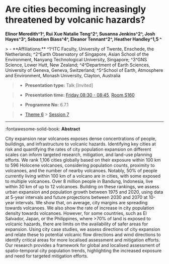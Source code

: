 # Are cities becoming increasingly threatened by volcanic hazards?

**Elinor Meredith^1^, Rui Xue Natalie Teng^2^, Susanna Jenkins^2^, Josh Hayes^3^, Sébastien Biass^4^, Eleanor Tennant^2^, Heather Handley^1,5 ^**

<!-- more -->> - **Affiliations:** ^1^ITC Faculty, University of Twente, Enschede, the Netherlands; ^2^Earth Observatory of Singapore, Asian School of the Environment, Nanyang Technological University, Singapore; ^3^GNS Science, Lower Hutt, New Zealand; ^4^Department of Earth Sciences, University of Geneva, Geneva, Switzerland; ^5^School of Earth, Atmosphere and Environment, Monash University, Clayton, Australia 

> - **Presentation type:** Talk [Invited]

> - **Presentation time:** [Friday 08:30 - 08:45](../sessions_comparison.md#__tabbed_4_2), [Room S160](../maps_venue.md#__tabbed_1_2)

> - **Programme No:** 6.7.1

> - [Theme 6](../theme6.md) > [Session 7](../sessions/session-6-7.md)

--- 

:fontawesome-solid-book: **Abstract**

City expansion near volcanoes exposes dense concentrations of people, buildings, and infrastructure to volcanic hazards. Identifying key cities at risk and quantifying the rates of city population expansion on different scales can inform targeted research, mitigation, and land-use planning efforts. We rank 1,106 cities globally based on their exposure within 100 km to 596 Holocene volcanoes, considering population counts, proximity to volcanoes, and the number of nearby volcanoes. Notably, 50% of people currently living within 100 km of a volcano are in cities, with some exposed to multiple volcanoes. Over 8 million people in Bandung, Indonesia, live within 30 km of up to 12 volcanoes. Building on these rankings, we assess urban expansion and population growth between 1975 and 2020, using data at 5-year intervals and future projections between 2030 and 2070 at 10-year intervals. We show that, on average, city margins are spreading towards volcanoes. We also show the rate of increase in city population density towards volcanoes. However, for some countries, such as El Salvador, Japan, or the Philippines, where >70% of land is exposed to volcanic hazards, there are limits on the availability of safer areas for expansion. Using city case studies, we assess directions of city expansion and relate these to potential volcanic flow directions and wind directions to identify critical areas for more localised assessment and mitigation efforts. Our research provides a framework for global and localised assessment of spatio-temporal city population trends, highlighting the increased exposure and need for targeted mitigation efforts. 

